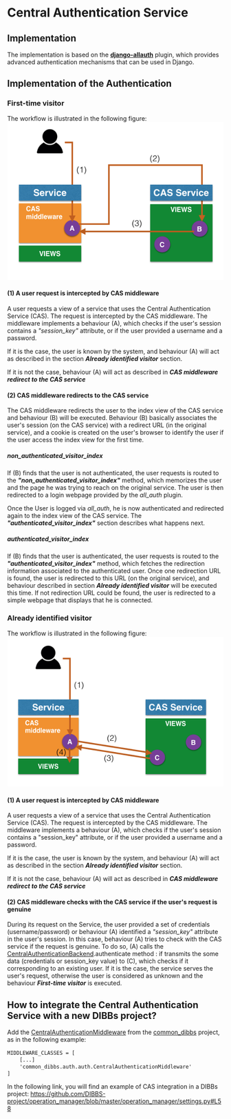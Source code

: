 # Central Authentication Service

## Implementation

The implementation is based on the [**django-allauth**](https://github.com/pennersr/django-allauth) plugin, which provides advanced authentication mechanisms that can be used in Django.

## Implementation of the Authentication

### First-time visitor

The workflow is illustrated in the following figure:
![docs/first_time_user.png](docs/first_time_user.png)

#### (1) A user request is intercepted by CAS middleware

A user requests a view of a service that uses the Central Authentication Service (CAS). The request is intercepted by the CAS middleware. The middleware implements a behaviour (A), which checks if the user's session contains a *"session_key"* attribute, or if the user provided a username and a password. 

If it is the case, the user is known by the system, and behaviour (A) will act as described in the section ***Already identified visitor*** section.

If it is not the case, behaviour (A) will act as described in ***CAS middleware redirect to the CAS service***

#### (2) CAS middleware redirects to the CAS service

The CAS middleware redirects the user to the index view of the CAS service and behaviour (B) will be executed. Behaviour (B) basically associates the user's session (on the CAS service) with a redirect URL (in the original service), and a cookie is created on the user's browser to identify the user if the user access the index view for the first time.

##### non_authenticated_visitor_index

If (B) finds that the user is not authenticated, the user requests is routed to the ***"non_authenticated_visitor_index"*** method, which memorizes the user and the page he was trying to reach on the original service. The user is then redirected to a login webpage provided by the *all_auth* plugin.

Once the User is logged via *all_auth*, he is now authenticated and redirected again to the index view of the CAS service. The ***"authenticated_visitor_index"*** section describes what happens next.

##### authenticated_visitor_index

If (B) finds that the user is authenticated, the user requests is routed to the ***"authenticated_visitor_index"*** method, which fetches the redirection information associated to the authenticated user. Once one redirection URL is found, the user is redirected to this URL (on the original service), and behaviour described in section ***Already identified visitor*** will be executed this time. If not redirection URL could be found, the user is redirected to a simple webpage that displays that he is connected.

### Already identified visitor

The workflow is illustrated in the following figure:
![docs/authenticated_user.png](docs/authenticated_user.png)

#### (1) A user request is intercepted by CAS middleware

A user requests a view of a service that uses the Central Authentication Service (CAS). The request is intercepted by the CAS middleware. The middleware implements a behaviour (A), which checks if the user's session contains a "session_key" attribute, or if the user provided a username and a password. 

If it is the case, the user is known by the system, and behaviour (A) will act as described in the section ***Already identified visitor*** section.

If it is not the case, behaviour (A) will act as described in ***CAS middleware redirect to the CAS service***

#### (2) CAS middleware checks with the CAS service if the user's request is genuine

During its request on the Service, the user provided a set of credentials (username/password) or behaviour (A) identified a *"session_key"* attribute in the user's session. In this case, behaviour (A) tries to check with the CAS service if the request is genuine. To do so, (A) calls the [CentralAuthenticationBackend](https://github.com/DIBBS-project/common-dibbs/blob/master/common_dibbs/auth/auth.py).authenticate method : if transmits the some data (credentials or session_key value) to (C), which checks if it corresponding to an existing user. If it is the case, the service serves the user's request, otherwise the user is considered as unknown and the behaviour ***First-time visitor*** is executed.

## How to integrate the Central Authentication Service with a new DIBBs project?

Add the [CentralAuthenticationMiddleware](https://github.com/DIBBS-project/common-dibbs/blob/master/common_dibbs/auth/auth.py) from the [common_dibbs](https://github.com/DIBBS-project/common-dibbs) project, as in the following example:

```
MIDDLEWARE_CLASSES = [
    [...]
    'common_dibbs.auth.auth.CentralAuthenticationMiddleware'
]
```

In the following link, you will find an example of CAS integration in a DIBBs project:
https://github.com/DIBBS-project/operation_manager/blob/master/operation_manager/settings.py#L58

